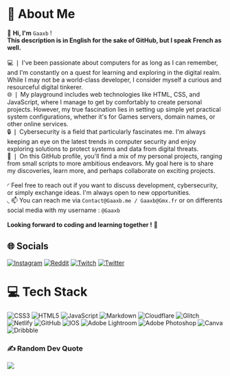 # 💫 About Me
👋 **Hi, I'm** ``Gaaxb`` !<br>**This description is in English for the sake of GitHub, but I speak French as well.**<br><br>💻 ❘ I've been passionate about computers for as long as I can remember, and I'm constantly on a quest for learning and exploring in the digital realm. While I may not be a world-class developer, I consider myself a curious and resourceful digital tinkerer.<br>🌐 ❘ My playground includes web technologies like HTML, CSS, and JavaScript, where I manage to get by comfortably to create personal projects. However, my true fascination lies in setting up simple yet practical system configurations, whether it's for Games servers, domain names, or other online services.<br>🔒 ❘ Cybersecurity is a field that particularly fascinates me. I'm always keeping an eye on the latest trends in computer security and enjoy exploring solutions to protect systems and data from digital threats.<br>🚀 ❘ On this GitHub profile, you'll find a mix of my personal projects, ranging from small scripts to more ambitious endeavors. My goal here is to share my discoveries, learn more, and perhaps collaborate on exciting projects.<br><br> ◜ Feel free to reach out if you want to discuss development, cybersecurity, or simply exchange ideas. I'm always open to new opportunities.<br> ◟ 📫 You can reach me via ``Contact@Gaaxb.me / Gaaxb@Gmx.fr`` or on differents social media with my username : ``@Gaaxb``<br><br>**Looking forward to coding and learning together !** 🚀<br>


## 🌐 Socials
[![Instagram](https://img.shields.io/badge/Instagram-%23E4405F.svg?logo=Instagram&logoColor=white)](https://instagram.com/Gaaxb.cq) [![Reddit](https://img.shields.io/badge/Reddit-%23FF4500.svg?logo=Reddit&logoColor=white)](https://reddit.com/user/Gaaxb) [![Twitch](https://img.shields.io/badge/Twitch-%239146FF.svg?logo=Twitch&logoColor=white)](https://twitch.tv/Gaaxb) [![Twitter](https://img.shields.io/badge/Twitter-%231DA1F2.svg?logo=Twitter&logoColor=white)](https://twitter.com/Gaaxb_cq) 

# 💻 Tech Stack
![CSS3](https://img.shields.io/badge/css3-%231572B6.svg?style=for-the-badge&logo=css3&logoColor=white) ![HTML5](https://img.shields.io/badge/html5-%23E34F26.svg?style=for-the-badge&logo=html5&logoColor=white) ![JavaScript](https://img.shields.io/badge/javascript-%23323330.svg?style=for-the-badge&logo=javascript&logoColor=%23F7DF1E) ![Markdown](https://img.shields.io/badge/markdown-%23000000.svg?style=for-the-badge&logo=markdown&logoColor=white) ![Cloudflare](https://img.shields.io/badge/Cloudflare-F38020?style=for-the-badge&logo=Cloudflare&logoColor=white) ![Glitch](https://img.shields.io/badge/glitch-%233333FF.svg?style=for-the-badge&logo=glitch&logoColor=white) ![Netlify](https://img.shields.io/badge/netlify-%23000000.svg?style=for-the-badge&logo=netlify&logoColor=#00C7B7) ![GitHub](https://img.shields.io/badge/GitHub-%23121011.svg?style=for-the-badge&logo=github&logoColor=white) ![IOS](https://img.shields.io/badge/IOS-%2320232a.svg?style=for-the-badge&logo=apple&logoColor=white) ![Adobe Lightroom](https://img.shields.io/badge/Adobe%20Lightroom-31A8FF.svg?style=for-the-badge&logo=Adobe%20Lightroom&logoColor=white) ![Adobe Photoshop](https://img.shields.io/badge/adobephotoshop-%2331A8FF.svg?style=for-the-badge&logo=adobephotoshop&logoColor=white) ![Canva](https://img.shields.io/badge/Canva-%2300C4CC.svg?style=for-the-badge&logo=Canva&logoColor=white) ![Dribbble](https://img.shields.io/badge/Dribbble-EA4C89?style=for-the-badge&logo=dribbble&logoColor=white)

### ✍️ Random Dev Quote
![](https://quotes-github-readme.vercel.app/api?type=horizontal&theme=dark)
